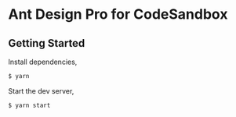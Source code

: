 # Ant Design Pro for CodeSandbox

## Getting Started

Install dependencies,

```bash
$ yarn
```

Start the dev server,

```bash
$ yarn start
```
